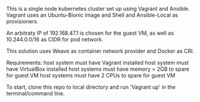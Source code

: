 This is a single node kubernetes cluster set up using Vagrant and Ansible.
Vagrant uses an Ubuntu-Bionic image and Shell and Ansible-Local as provisioners.

An arbitraty IP of 192.168.47.1 is chosen for the guest VM, as well as 10.244.0.0/16 as CIDR for pod network.

This solution uses Weave as container network provider and Docker as CRI.

Requirements:
  host system must have Vagrant installed
  host system must have VirtualBox installed
  host systems must have memory = 2GB to spare for guest VM
  host systems must have  2 CPUs to spare  for guest VM

To start, clone this repo to local directory and run 'Vagrant up' in the terminal/command line.


